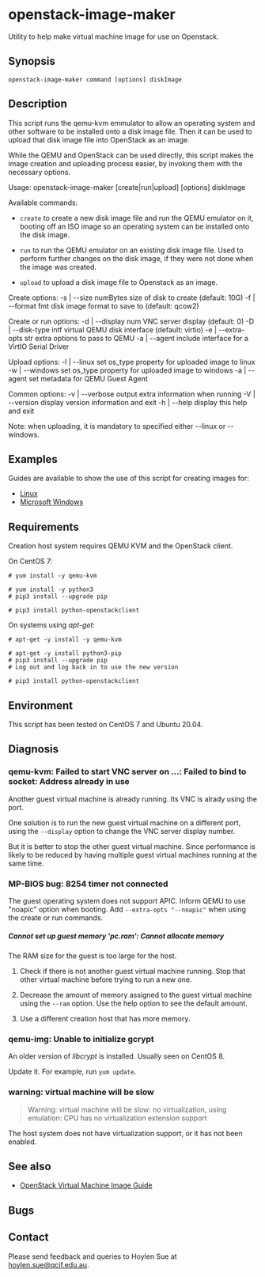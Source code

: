 openstack-image-maker
=====================

Utility to help make virtual machine image for use on Openstack.

Synopsis
--------

    openstack-image-maker command [options] diskImage

Description
-----------

This script runs the qemu-kvm emmulator to allow an operating system
and other software to be installed onto a disk image file.  Then it
can be used to upload that disk image file into OpenStack as an image.

While the QEMU and OpenStack can be used directly, this script makes
the image creation and uploading process easier, by invoking them with
the necessary options.

Usage: openstack-image-maker [create|run|upload] [options] diskImage

Available commands:

- `create` to create a new disk image file and run the QEMU emulator on it,
  booting off an ISO image so an operating system can be installed onto the
  disk image.

- `run` to run the QEMU emulator on an existing disk image file. Used
  to perform further changes on the disk image, if they were not done
  when the image was created.

- `upload` to upload a disk image file to Openstack as an image.

Create options:
  -s | --size numBytes   size of disk to create (default: 10G)
  -f | --format fmt      disk image format to save to (default: qcow2)

Create or run options:
  -d | --display num     VNC server display (default: 0)
  -D | --disk-type intf  virtual QEMU disk interface (default: virtio)
  -e | --extra-opts str  extra options to pass to QEMU
  -a | --agent           include interface for a VirtIO Serial Driver

Upload options:
  -l | --linux           set os_type property for uploaded image to linux
  -w | --windows         set os_type property for uploaded image to windows
  -a | --agent           set metadata for QEMU Guest Agent

Common options:
  -v | --verbose         output extra information when running
  -V | --version         display version information and exit
  -h | --help            display this help and exit


Note: when uploading, it is mandatory to specified either --linux or --windows.

Examples
--------

Guides are available to show the use of this script for creating
images for:

- [Linux](doc/linux-images.md)
- [Microsoft Windows](doc/windows-images.md)

Requirements
------------

Creation host system requires QEMU KVM and the OpenStack client.

On CentOS 7:

    # yum install -y qemu-kvm

    # yum install -y python3
    # pip3 install --upgrade pip

    # pip3 install python-openstackclient

On systems using _apt-get_:

    # apt-get -y install -y qemu-kvm

    # apt-get -y install python3-pip
    # pip3 install --upgrade pip
    # Log out and log back in to use the new version

    # pip3 install python-openstackclient


Environment
-----------

This script has been tested on CentOS 7 and Ubuntu 20.04.

Diagnosis
---------

### qemu-kvm: Failed to start VNC server on ...: Failed to bind to socket: Address already in use

Another guest virtual machine is already running. Its VNC is alrady
using the port.

One solution is to run the new guest virtual machine on a different
port, using the `--display` option to change the VNC server display
number.

But it is better to stop the other guest virtual machine. Since
performance is likely to be reduced by having multiple guest virtual
machines running at the same time.

### MP-BIOS bug: 8254 timer not connected

The guest operating system does not support APIC.  Inform QEMU to use
"noapic" option when booting.  Add `--extra-opts "--noapic"` when
using the create or run commands.

#####  Cannot set up guest memory 'pc.ram': Cannot allocate memory

The RAM size for the guest is too large for the host.

1. Check if there is not another guest virtual machine running. Stop
   that other virtual machine before trying to run a new one.

2. Decrease the amount of memory assigned to the guest virtual machine
   using the `--ram` option. Use the help option to see the default
   amount.

3. Use a different creation host that has more memory.

### qemu-img: Unable to initialize gcrypt

An older version of _libcrypt_ is installed. Usually seen on CentOS 8.

Update it. For example, run `yum update`.

### warning: virtual machine will be slow

> Warning: virtual machine will be slow: no virtualization, using
> emulation: CPU has no virtualization extension support

The host system does not have virtualization support, or it has not
been enabled.

See also
--------

- [OpenStack Virtual Machine Image Guide](http://docs.openstack.org/image-guide/content/ch_preface.html)

Bugs
----

Contact
-------

Please send feedback and queries to Hoylen Sue at <hoylen.sue@qcif.edu.au>.
